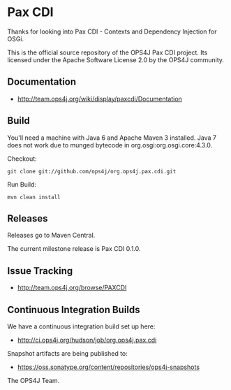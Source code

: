 Pax CDI
=======

Thanks for looking into Pax CDI - Contexts and Dependency Injection for OSGi. 

This is the official source repository of the OPS4J Pax CDI project.
Its licensed under the Apache Software License 2.0 by the OPS4J community.

## Documentation

* <http://team.ops4j.org/wiki/display/paxcdi/Documentation>

## Build

You'll need a machine with Java 6 and Apache Maven 3 installed.
Java 7 does not work due to munged bytecode in org.osgi:org.osgi.core:4.3.0.

Checkout:

    git clone git://github.com/ops4j/org.ops4j.pax.cdi.git

Run Build:

    mvn clean install


## Releases

Releases go to Maven Central.

The current milestone release is Pax CDI 0.1.0.

## Issue Tracking

* <http://team.ops4j.org/browse/PAXCDI>

## Continuous Integration Builds

We have a continuous integration build set up here:

* <http://ci.ops4j.org/hudson/job/org.ops4j.pax.cdi>

Snapshot artifacts are being published to:

* <https://oss.sonatype.org/content/repositories/ops4j-snapshots>


The OPS4J Team.

